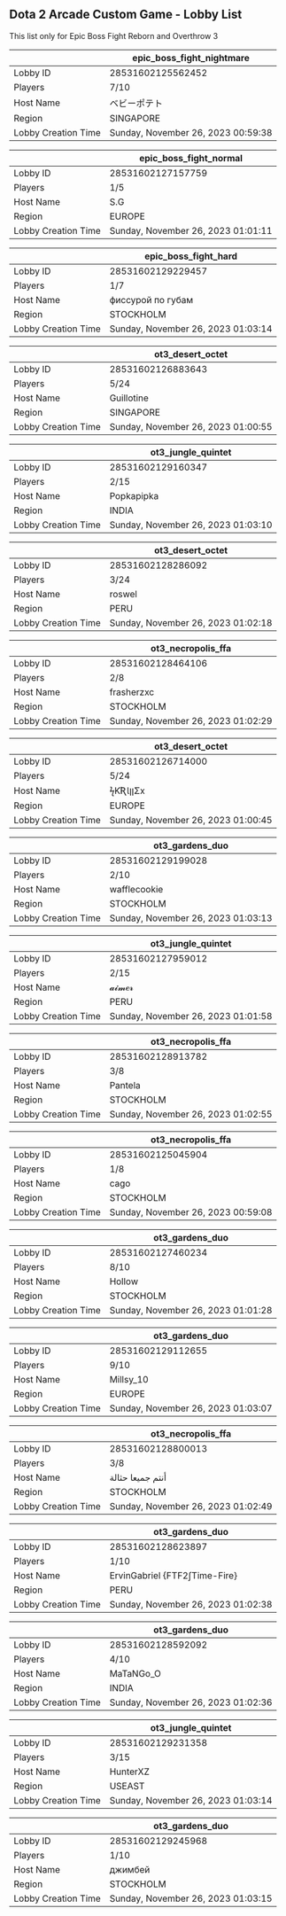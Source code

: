 ## Dota 2 Arcade Custom Game - Lobby List

This list only for Epic Boss Fight Reborn and Overthrow 3

|  | epic_boss_fight_nightmare |
| ------ | ------ |
| Lobby ID | 28531602125562452 |
| Players | 7/10 |
| Host Name | ベビーポテト |
| Region | SINGAPORE |
| Lobby Creation Time | Sunday, November 26, 2023 00:59:38 |


|  | epic_boss_fight_normal |
| ------ | ------ |
| Lobby ID | 28531602127157759 |
| Players | 1/5 |
| Host Name | S.G |
| Region | EUROPE |
| Lobby Creation Time | Sunday, November 26, 2023 01:01:11 |


|  | epic_boss_fight_hard |
| ------ | ------ |
| Lobby ID | 28531602129229457 |
| Players | 1/7 |
| Host Name | фиссурой по губам |
| Region | STOCKHOLM |
| Lobby Creation Time | Sunday, November 26, 2023 01:03:14 |


|  | ot3_desert_octet |
| ------ | ------ |
| Lobby ID | 28531602126883643 |
| Players | 5/24 |
| Host Name | Guillotine |
| Region | SINGAPORE |
| Lobby Creation Time | Sunday, November 26, 2023 01:00:55 |


|  | ot3_jungle_quintet |
| ------ | ------ |
| Lobby ID | 28531602129160347 |
| Players | 2/15 |
| Host Name | Popkapipka |
| Region | INDIA |
| Lobby Creation Time | Sunday, November 26, 2023 01:03:10 |


|  | ot3_desert_octet |
| ------ | ------ |
| Lobby ID | 28531602128286092 |
| Players | 3/24 |
| Host Name | roswel |
| Region | PERU |
| Lobby Creation Time | Sunday, November 26, 2023 01:02:18 |


|  | ot3_necropolis_ffa |
| ------ | ------ |
| Lobby ID | 28531602128464106 |
| Players | 2/8 |
| Host Name | frasherzxc |
| Region | STOCKHOLM |
| Lobby Creation Time | Sunday, November 26, 2023 01:02:29 |


|  | ot3_desert_octet |
| ------ | ------ |
| Lobby ID | 28531602126714000 |
| Players | 5/24 |
| Host Name | ϟƘƦƖןןΣx |
| Region | EUROPE |
| Lobby Creation Time | Sunday, November 26, 2023 01:00:45 |


|  | ot3_gardens_duo |
| ------ | ------ |
| Lobby ID | 28531602129199028 |
| Players | 2/10 |
| Host Name | wafflecookie |
| Region | STOCKHOLM |
| Lobby Creation Time | Sunday, November 26, 2023 01:03:13 |


|  | ot3_jungle_quintet |
| ------ | ------ |
| Lobby ID | 28531602127959012 |
| Players | 2/15 |
| Host Name | 𝓪𝓲𝓶𝒆𝓻 |
| Region | PERU |
| Lobby Creation Time | Sunday, November 26, 2023 01:01:58 |


|  | ot3_necropolis_ffa |
| ------ | ------ |
| Lobby ID | 28531602128913782 |
| Players | 3/8 |
| Host Name | Pantela |
| Region | STOCKHOLM |
| Lobby Creation Time | Sunday, November 26, 2023 01:02:55 |


|  | ot3_necropolis_ffa |
| ------ | ------ |
| Lobby ID | 28531602125045904 |
| Players | 1/8 |
| Host Name | cago |
| Region | STOCKHOLM |
| Lobby Creation Time | Sunday, November 26, 2023 00:59:08 |


|  | ot3_gardens_duo |
| ------ | ------ |
| Lobby ID | 28531602127460234 |
| Players | 8/10 |
| Host Name | Hollow |
| Region | STOCKHOLM |
| Lobby Creation Time | Sunday, November 26, 2023 01:01:28 |


|  | ot3_gardens_duo |
| ------ | ------ |
| Lobby ID | 28531602129112655 |
| Players | 9/10 |
| Host Name | Millsy_10 |
| Region | EUROPE |
| Lobby Creation Time | Sunday, November 26, 2023 01:03:07 |


|  | ot3_necropolis_ffa |
| ------ | ------ |
| Lobby ID | 28531602128800013 |
| Players | 3/8 |
| Host Name | أنتم جميعا حثالة |
| Region | STOCKHOLM |
| Lobby Creation Time | Sunday, November 26, 2023 01:02:49 |


|  | ot3_gardens_duo |
| ------ | ------ |
| Lobby ID | 28531602128623897 |
| Players | 1/10 |
| Host Name | ErvinGabriel {FTF2∫Time-Fire} |
| Region | PERU |
| Lobby Creation Time | Sunday, November 26, 2023 01:02:38 |


|  | ot3_gardens_duo |
| ------ | ------ |
| Lobby ID | 28531602128592092 |
| Players | 4/10 |
| Host Name | MaTaNGo_O |
| Region | INDIA |
| Lobby Creation Time | Sunday, November 26, 2023 01:02:36 |


|  | ot3_jungle_quintet |
| ------ | ------ |
| Lobby ID | 28531602129231358 |
| Players | 3/15 |
| Host Name | HunterXZ |
| Region | USEAST |
| Lobby Creation Time | Sunday, November 26, 2023 01:03:14 |


|  | ot3_gardens_duo |
| ------ | ------ |
| Lobby ID | 28531602129245968 |
| Players | 1/10 |
| Host Name | джимбей |
| Region | STOCKHOLM |
| Lobby Creation Time | Sunday, November 26, 2023 01:03:15 |


